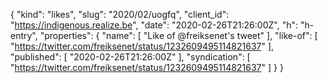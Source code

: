 {
  "kind": "likes",
  "slug": "2020/02/uogfq",
  "client_id": "https://indigenous.realize.be",
  "date": "2020-02-26T21:26:00Z",
  "h": "h-entry",
  "properties": {
    "name": [
      "Like of @freiksenet's tweet"
    ],
    "like-of": [
      "https://twitter.com/freiksenet/status/1232609495114821637"
    ],
    "published": [
      "2020-02-26T21:26:00Z"
    ],
    "syndication": [
      "https://twitter.com/freiksenet/status/1232609495114821637"
    ]
  }
}
